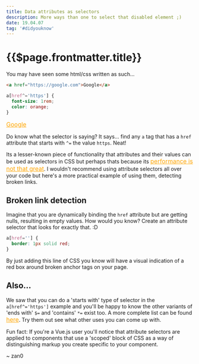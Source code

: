 ```yaml
---
title: Data attributes as selectors
description: More ways than one to select that disabled element ;)
date: 19.04.07
tag: '#didyouknow'
---
```


# {{$page.frontmatter.title}}

<Badge :text="$page.frontmatter.date" />
<Badge :text="$page.frontmatter.tag" />
<Tweet />

You may have seen some html/css written as such...

```html
<a href="https://google.com">Google</a>
```

```css
a[href^='https'] {
  font-size: 1rem;
  color: orange;
}
```

<style>
a[href^="https"] {
  font-size: 1rem;
  color: orange;
}
</style>

<a href="https://google.com">Google</a>

Do know what the selector is saying? It says... find any `a` tag that has a `href` attribute that starts with `^=` the value `https`. Neat!

Its a lesser-known piece of functionality that attributes and their values can be used as selectors in CSS but perhaps thats because its [performance is not that great](https://jsperf.com/attribute-vs-class-selectors). I wouldn't recommend using attribute selectors all over your code but here's a more practical example of using them, detecting broken links.

## Broken link detection

Imagine that you are dynamically binding the `href` attribute but are getting nulls, resulting in empty values. How would you know? Create an attribute selector that looks for exactly that. :D

```css
a[href=''] {
  border: 1px solid red;
}
```

By just adding this line of CSS you know will have a visual indication of a red box around broken anchor tags on your page.

## Also...

We saw that you can do a 'starts with' type of selector in the `a[href^='https']` example and you'll be happy to know the other variants of 'ends with' `$=` and 'contains' `*=` exist too. A more complete list can be found [here](https://www.w3schools.com/CSS/css_attribute_selectors.asp). Try them out see what other uses you can come up with.

Fun fact: If you're a Vue.js user you'll notice that attribute selectors are applied to components that use a 'scoped' block of CSS as a way of distinguishing markup you create specific to your component.

~ zan0

